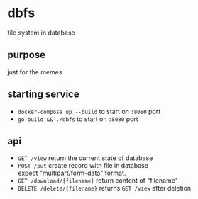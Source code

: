 # dbfs
file system in database

## purpose
just for the memes

## starting service
- `docker-compose up --build` to start on `:8080` port  
- `go build && ./dbfs` to start on `:8080` port 

## api
- `GET /view` return the current state of database
- `POST /put` create record with file in database  
   expect "multipart/form-data" format.
- `GET /download/{filename}` return content of "filename" 
- `DELETE /delete/{filename}` returns `GET /view` after deletion
